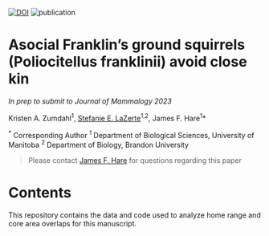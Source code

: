 [![DOI](https://zenodo.org/badge/593257800.svg)](https://zenodo.org/badge/latestdoi/593257800)
![publication](https://img.shields.io/badge/status-in%20review-orange)

# Asocial Franklin’s ground squirrels (Poliocitellus franklinii) avoid close kin

*In prep to submit to Journal of Mammalogy 2023*

  Kristen A. Zumdahl<sup>1</sup>, [Stefanie E. LaZerte](https://steffilazerte.ca)<sup>1,2</sup>, James F. Hare<sup>1</sup>*

  <sup>*</sup> Corresponding Author
<sup>1</sup> Department of Biological Sciences, University of Manitoba
<sup>2</sup> Department of Biology, Brandon University


> Please contact [James F. Hare](mailto:James.Hare@umanitoba.ca) for questions regarding this paper

# Contents

This repository contains the data and code used to analyze home range and core area
overlaps for this manuscript.
